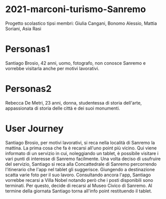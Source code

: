 # 2021-marconi-turismo-Sanremo
Progetto scolastico tipsi membri: Giulia Cangani, Bonomo Alessio, Mattia Soriani, Asia Rasi
# Personas1
Santiago Brosio, 42 anni, uomo, fotografo, non conosce Sanremo e vorrebbe visitarla anche per motivi lavorativi.
# Personas2
Rebecca De Metri, 23 anni, donna, studentessa di storia dell'arte, appassionata di storia delle città e dei suoi monumenti.
# User Journey 
Santiago Brosio, per motivi lavorativi,  si reca nella località di Sanremo la mattina. La prima cosa che fa è recarsi all'uno point più vicino. Qui viene informato di un servizio in cui, noleggiando un tablet, è possibile visitare i vari punti di interesse di Sanremo facilmente. Una volta deciso di usufruire del servizio, Santiago si reca alla Concattedrale di Sanremo percorrendo l'itinerario che l'app nel tablet gli suggerisce. Giungendo a destinazione scatta varie foto per il suo lavoro. Consultando ancora l'app, Santiago vorrebbe recarsi a Villa Nobel notando però che i posti disponibili sono terminati. Per questo, decide di recarsi al Museo Civico di Sanremo. Al termine della giornata Santiago torna all'info point restituendo il tablet. 
